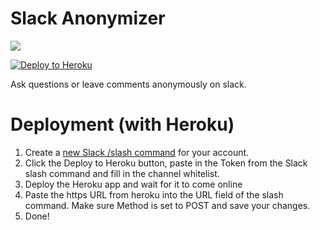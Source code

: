 # Slack Anonymizer

![](https://thumbs.gfycat.com/VigorousHastyChimpanzee-size_restricted.gif)

[![Deploy to Heroku](https://www.herokucdn.com/deploy/button.svg)](https://heroku.com/deploy)

Ask questions or leave comments anonymously on slack.

# Deployment (with Heroku)

1. Create a [new Slack /slash command](https://my.slack.com/services/new/slash-commands)
   for your account.
2. Click the Deploy to Heroku button, paste in the Token from the Slack slash command and
   fill in the channel whitelist.
3. Deploy the Heroku app and wait for it to come online
4. Paste the https URL from heroku into the URL field of the slash command. Make sure 
   Method is set to POST and save your changes.
5. Done!
